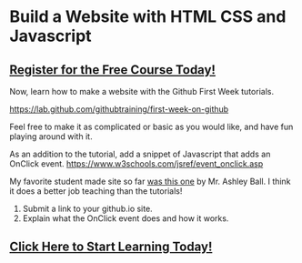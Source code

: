 # Build a Website with HTML CSS and Javascript
##  [Register for the Free Course Today!](https://roppers.thinkific.com/courses/computing-fundamentals)
Now, learn how to make a website with the Github First Week tutorials.

<https://lab.github.com/githubtraining/first-week-on-github>

Feel free to make it as complicated or basic as you would like, and have fun playing around with it. 
   
As an addition to the tutorial, add a snippet of Javascript that adds an OnClick event.
<https://www.w3schools.com/jsref/event_onclick.asp>

My favorite student made site so far [was this one](https://mrashleyball.github.io/Roppers-Computing-Fundamentals-Build-a-Website-with-HTML-CSS-and-Javascript/) by Mr. Ashley Ball. I think it does a better job teaching than the tutorials! 

1. Submit a link to your github.io site.
2. Explain what the OnClick event does and how it works. 

##  [Click Here to Start Learning Today!](https://roppers.thinkific.com/courses/computing-fundamentals)
